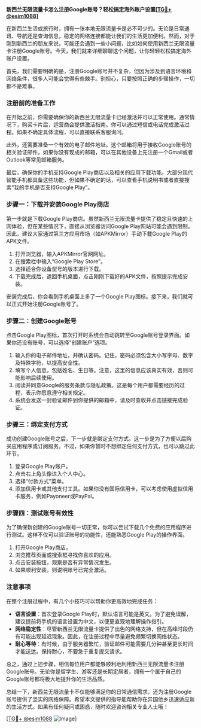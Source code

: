 **新西兰无限流量卡怎么注册Google账号？轻松搞定海外账户设置[[TG💪+ @esim1088](https://t.me/s/esim1088)]**

在新西兰生活或旅行时，拥有一张本地无限流量卡是必不可少的。无论是日常通讯、导航还是查询信息，稳定的网络连接都能让我们的生活更加便利。然而，对于刚到新西兰的朋友来说，可能还会遇到一些小问题，比如如何使用新西兰无限流量卡注册Google账号。今天，我们就来详细聊聊这个问题，让你轻轻松松搞定海外账户设置。

首先，我们需要明确的是，注册Google账号并不复杂，但因为涉及到语言环境和网络条件，很多人可能会觉得有些棘手。别担心，只要按照正确的步骤操作，一切都不是难事。

### 注册前的准备工作

在开始之前，你需要确保你的新西兰无限流量卡已经激活并可以正常使用。通常情况下，购买卡片后，运营商会提供激活指南。你可以通过短信或电话完成激活过程。如果不确定具体流程，可以直接联系客服询问。

此外，还需要准备一个有效的电子邮件地址。这个邮箱将用于接收Google账号的相关验证邮件。如果你没有现成的邮箱，可以在其他设备上先注册一个Gmail或者Outlook等常见邮箱服务。

最后，确保你的手机支持Google Play商店以及相关的应用下载功能。大部分现代智能手机都具备这些功能，但如果不确定的话，可以查看手机说明书或者直接搜索“我的手机是否支持Google Play”。

### 步骤一：下载并安装Google Play商店

第一步就是下载Google Play商店。虽然新西兰无限流量卡提供了稳定且快速的上网体验，但在某些情况下，直接从浏览器访问Google Play网站可能会遇到限制。因此，建议大家通过第三方应用市场（如APKMirror）手动下载Google Play的APK文件。

1. 打开浏览器，输入APKMirror官网网址。
2. 在搜索栏中输入“Google Play Store”。
3. 选择适合你设备型号的版本进行下载。
4. 下载完成后，返回手机桌面，点击刚刚下载好的APK文件，按照提示完成安装。

安装完成后，你会看到手机桌面上多了一个Google Play图标。接下来，我们就可以正式开始注册Google账号了。

### 步骤二：创建Google账号

点击Google Play图标，首次打开时系统会自动跳转至Google账号登录界面。如果你还没有账号，可以选择“创建账户”选项。

1. 输入你的电子邮件地址，并确认密码。记住，密码必须包含大小写字母、数字及特殊字符，以提高安全性。
2. 填写个人信息，包括姓名、生日等。注意，这里的信息应该真实有效，否则可能影响后续使用。
3. 阅读并同意Google的服务条款与隐私政策。这是每个用户都需要经历的过程，表示你愿意遵守相关规定。
4. 系统会发送一封验证邮件到你提供的邮箱中，请及时查收并点击链接完成验证。

### 步骤三：绑定支付方式

成功创建Google账号之后，下一步就是绑定支付方式。这一步是为了方便以后购买应用程序或订阅服务。不过，如果你暂时不想绑定任何支付方式，也可以跳过此环节。

1. 登录Google Play账户。
2. 点击右上角头像进入个人中心。
3. 选择“付款方式”菜单。
4. 添加信用卡或其他支付工具。如果你没有国际信用卡，可以考虑使用虚拟信用卡服务，例如Payoneer或PayPal。

### 步骤四：测试账号有效性

为了确保新创建的Google账号一切正常，你可以尝试下载几个免费的应用程序进行测试。这样不仅可以验证账号的功能性，还能熟悉Google Play的操作界面。

1. 打开Google Play商店。
2. 浏览推荐页面或搜索框寻找你喜欢的应用。
3. 点击安装按钮，观察是否有异常情况发生。
4. 如果顺利安装，则说明账号已完全激活。

### 注意事项

在整个注册过程中，有几个小技巧可以帮助你更高效地完成任务：

- **语言设置**：首次登录Google Play时，默认语言可能是英文。为了避免误解，建议提前将手机的语言设置为中文，以便更直观地理解操作指引。
- **网络稳定性**：尽管新西兰无限流量卡提供了出色的网络支持，但在高峰时段仍有可能出现延迟现象。因此，在注册过程中尽量避免频繁切换网络状态。
- **耐心等待**：有时候，由于服务器繁忙，验证邮件可能需要几分钟甚至更长时间才能送达。保持耐心，不要急于重复提交请求。

总之，通过上述步骤，相信每位用户都能够顺利地利用新西兰无限流量卡注册Google账号。无论你是留学生、游客还是长期定居者，拥有一个属于自己的Google账号都将极大地提升你的生活品质。

总结一下，新西兰无限流量卡不仅能够满足你的日常通信需求，还为注册Google账号提供了坚实的网络保障。希望本文提供的指导能帮助你在异国他乡迅速适应新的生活方式。如果有任何疑问或困惑，随时欢迎咨询相关专业人士哦！

[[TG💪+ @esim1088](https://t.me/s/esim1088) ![Image](https://i.postimg.cc/4NQfJmqS/Snipaste-2025-05-13-00-14-12.png)]